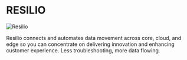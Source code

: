 # RESILIO

![Resilio](https://github.com/stacksculptor/gatsby-plugin-next-seo/assets/161649636/d3446e38-7ab6-472c-8349-104a323df6e0)

Resilio connects and automates data movement across core, cloud, and edge so you can concentrate on delivering innovation and enhancing customer experience. Less troubleshooting, more data flowing.
